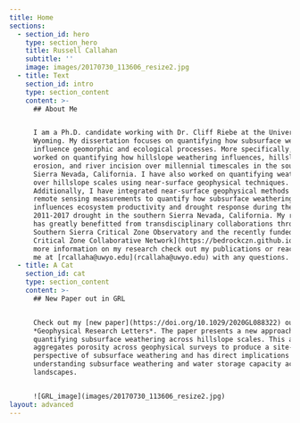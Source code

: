 ```yaml
---
title: Home
sections:
  - section_id: hero
    type: section_hero
    title: Russell Callahan
    subtitle: ''
    image: images/20170730_113606_resize2.jpg
  - title: Text
    section_id: intro
    type: section_content
    content: >-
      ## About Me


      I am a Ph.D. candidate working with Dr. Cliff Riebe at the University of
      Wyoming. My dissertation focuses on quantifying how subsurface weathering
      influence geomorphic and ecological processes. More specifically, I have
      worked on quantifying how hillslope weathering influences, hillslope
      erosion, and river incision over millennial timescales in the southern
      Sierra Nevada, California. I have also worked on quantifying weathering
      over hillslope scales using near-surface geophysical techniques.
      Additionally, I have integrated near-surface geophysical methods and
      remote sensing measurements to quantify how subsurface weathering
      influences ecosystem productivity and drought response during the historic
      2011-2017 drought in the southern Sierra Nevada, California. My research
      has greatly benefitted from transdisciplinary collaborations through the
      Southern Sierra Critical Zone Observatory and the recently funded [Bedrock
      Critical Zone Collaborative Network](https://bedrockczn.github.io/). For
      more information on my research check out my publications or reach out to
      me at [rcallaha@uwyo.edu](rcallaha@uwyo.edu) with any questions.
  - title: A Cat
    section_id: cat
    type: section_content
    content: >-
      ## New Paper out in GRL


      Check out my [new paper](https://doi.org/10.1029/2020GL088322) out in
      *Geophysical Research Letters*. The paper presents a new approach for
      quantifying subsurface weathering across hillslope scales. This approach
      aggregates porosity across geophysical surveys to produce a site-wide
      perspective of subsurface weathering and has direct implications for
      understanding subsurface weathering and water storage capacity across
      landscapes.


      ![GRL_image](images/20170730_113606_resize2.jpg)
layout: advanced
---
```

